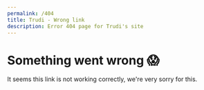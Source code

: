 ```yaml
---
permalink: /404
title: Trudi - Wrong link
description: Error 404 page for Trudi's site
---
```


<div class="bg-gradient-to-r from-red-400 to-purple-400 rounded-2xl text-white p-8 text-center max-w-2xl mx-auto mt-12">
    <h1 class="text-3xl mb-3">Something went wrong 😱</h1>
    <p class="text-lg">It seems this link is not working correctly, we're very sorry for this.</p>
</div>